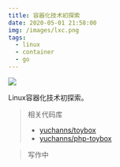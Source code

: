```yaml
---
title: 容器化技术初探索
date: 2020-05-01 21:58:00
img: /images/lxc.png
tags:
  - linux
  - container
  - go
---
```

![](/images/Altered-forensic-LXC-architecture.png)

Linux容器化技术初探索。

> 相关代码库
> 
> * [yuchanns/toybox](https://github.com/yuchanns/toybox)
> * [yuchanns/php-toybox](https://github.com/yuchanns/php-toybox)

> 写作中
